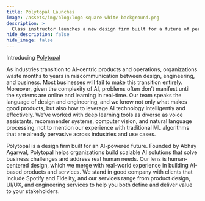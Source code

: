 ```yaml
---
title: Polytopal Launches
image: /assets/img/blog/logo-square-white-background.png
description: >
  Class instructor launches a new design firm built for a future of pervasive machine intelligence.
hide_description: false
hide_image: false
---
```


Introducing <a href="https://polytopal.ai">Polytopal</a>

As industries transition to AI-centric products and operations, organizations waste months to years in miscommunication between design, engineering, and business. Most businesses will fail to make this transition entirely. Moreover, given the complexity of AI, problems often don’t manifest until the systems are online and learning in real-time. Our team speaks the language of design and engineering, and we know not only what makes good products, but also how to leverage AI technology intelligently and effectively. We’ve worked with deep learning tools as diverse as voice assistants, recommender systems, computer vision, and natural language processing, not to mention our experience with traditional ML algorithms that are already pervasive across industries and use cases.

Polytopal is a design firm built for an AI-powered future. Founded by Abhay Agarwal, Polytopal helps organizations build scalable AI solutions that solve business challenges and address real human needs. Our lens is human-centered design, which we merge with real-world experience in building AI-based products and services. We stand in good company with clients that include Spotify and Fidelity, and our services range from product design, UI/UX, and engineering services to help you both define and deliver value to your stakeholders.
